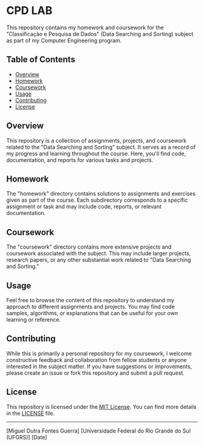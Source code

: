 # CPD LAB

This repository contains my homework and coursework for the "Classificação e Pesquisa de Dados" (Data Searching and Sorting) subject as part of my Computer Engineering program.

## Table of Contents

- [Overview](#overview)
- [Homework](#homework)
- [Coursework](#coursework)
- [Usage](#usage)
- [Contributing](#contributing)
- [License](#license)

## Overview

This repository is a collection of assignments, projects, and coursework related to the "Data Searching and Sorting" subject. It serves as a record of my progress and learning throughout the course. Here, you'll find code, documentation, and reports for various tasks and projects.

## Homework

The "homework" directory contains solutions to assignments and exercises given as part of the course. Each subdirectory corresponds to a specific assignment or task and may include code, reports, or relevant documentation.

## Coursework

The "coursework" directory contains more extensive projects and coursework associated with the subject. This may include larger projects, research papers, or any other substantial work related to "Data Searching and Sorting."

## Usage

Feel free to browse the content of this repository to understand my approach to different assignments and projects. You may find code samples, algorithms, or explanations that can be useful for your own learning or reference.

## Contributing

While this is primarily a personal repository for my coursework, I welcome constructive feedback and collaboration from fellow students or anyone interested in the subject matter. If you have suggestions or improvements, please create an issue or fork this repository and submit a pull request.

## License

This repository is licensed under the [MIT License](LICENSE). You can find more details in the [LICENSE](LICENSE) file.

---

[Miguel Dutra Fontes Guerra]
[Universidade Federal do Rio Grande do Sul (UFGRS)]
[Date]
